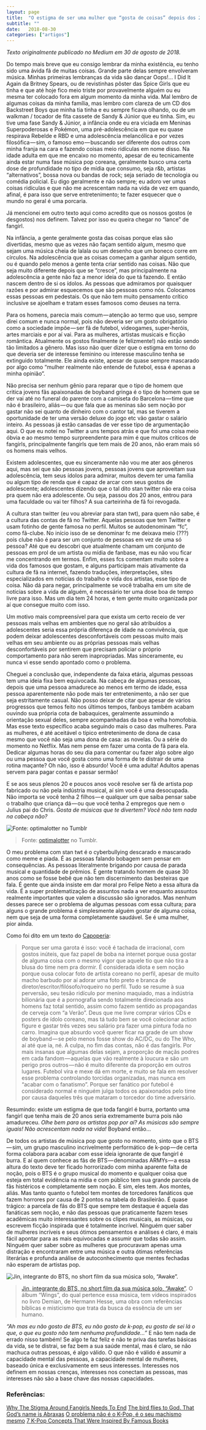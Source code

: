 ```yaml
---
layout: page
title:  "O estigma de ser uma mulher que “gosta de coisas” depois dos 20 anos."
subtitle: ""
date:   2018-08-30
categories: ["artigos"]
---
```

*Texto originalmente publicado no Medium em 30 de agosto de 2018.*

Do tempo mais breve que eu consigo lembrar da minha existência, eu tenho sido uma ávida fã de muitas coisas. Grande parte delas sempre envolveram música. Minhas primeiras lembranças da vida são dançar Oops!… I Did It Again da Britney Spears, ou de revistinhas pôster das Spice Girls que eu tinha e que até hoje fico meio triste por provavelmente alguém ou eu mesma ter colocado fora em algum momento da minha vida. Mal lembro de algumas coisas da minha família, mas lembro com clareza de um CD dos Backstreet Boys que minha tia tinha e eu sempre ficava olhando, ou de um walkman / tocador de fita cassete de Sandy & Júnior que eu tinha. Sim, eu tive uma fase Sandy & Júnior, a infância onde eu era viciada em Meninas Superpoderosas e Pokémon, uma pré-adolescência em que eu quase respirava Rebelde e RBD e uma adolescência melancólica e por vezes filosófica — sim, o famoso emo — buscando ser diferente dos outros com minha franja na cara e fazendo coisas meio ridículas em nome disso. Na idade adulta em que me encaixo no momento, apesar de eu tecnicamente ainda estar numa fase música pop coreana, geralmente busco uma certa dose de profundidade no tipo de mídia que consumo, seja r&b, artistas “alternativos”, bossa nova ou bandas de rock; seja seriado de tecnologia ou comédia policial. Eu digo geralmente e não sempre; eu adoro ver umas coisas ridículas e que não me acrescentam nada na vida de vez em quando, afinal, é para isso que serve entretenimento; te fazer esquecer que o mundo no geral é uma porcaria.

Já mencionei em outro texto aqui como acredito que os nossos gostos (e desgostos) nos definem. Talvez por isso eu queira chegar no “lance” de fangirl.

Na infância, a gente geralmente gosta das coisas porque elas são divertidas, mesmo que as vezes não façam sentido algum, mesmo que sejam uma música cheia de lalala ou um desenho que um boneco corre em círculos. Na adolescência que as coisas começam a ganhar algum sentido, ou é quando pelo menos a gente tenta criar sentido nas coisas. Não que seja muito diferente depois que se “cresce”, mas principalmente na adolescência a gente não faz a menor ideia do que tá fazendo. E então nascem dentro de si os ídolos. As pessoas que admiramos por quaisquer razões e por admirar esquecemos que são pessoas como nós. Colocamos essas pessoas em pedestais. Os que não tem muito pensamento crítico inclusive se ajoelham e tratam esses famosos como deuses na terra.

Para os homens, parecia mais comum — atenção ao termo que uso, sempre direi comum e nunca normal, pois não deveria ser um gosto obrigatório como a sociedade impõe — ser fã de futebol, videogames, super-heróis, artes marciais e por aí vai. Para as mulheres, artistas musicais e ficção romântica. Atualmente os gostos finalmente (e felizmente!) não estão sendo tão limitados a gênero. Mas isso não quer dizer que o estigma em torno do que deveria ser de interesse feminino ou interesse masculino tenha se extinguido totalmente. Ele ainda existe, apesar de quase sempre mascarado por algo como “mulher realmente não entende de futebol, essa é apenas a minha opinião”.

Não precisa ser nenhum gênio para reparar que o tipo de homem que critica jovens fãs apaixonadas de boyband gringa é o tipo de homem que se der vai até no funeral do parente com a camiseta do Barcelona — time que não é brasileiro, aliás — ou que fala que as meninas são sem noção por gastar não sei quanto de dinheiro com o cantor tal, mas se tiverem a oportunidade de ter uma versão deluxe do jogo etc vão gastar o salário inteiro. As pessoas já estão cansadas de ver esse tipo de argumentação aqui. O que eu notei no Twitter a uns tempos atrás e que foi uma coisa meio óbvia e ao mesmo tempo surpreendente para mim é que muitos críticos de fangirls, principalmente fangirls que tem mais de 20 anos, não eram mais só os homens mais velhos.

Existem adolescentes, que eu sinceramente não vou me ater aos gêneros aqui, mas sei que são pessoas jovens, pessoas jovens que aproveitam sua adolescência, tem seus ídolos para admirar, muitos devem ter uma família ou algum tipo de renda que é capaz de arcar com seus gostos de adolescente; adolescentes dizendo que o tal dito stan twitter não era coisa pra quem não era adolescente. Ou seja, passou dos 20 anos, entrou para uma faculdade ou vai ter filhos? A sua carteirinha de fã foi revogada.

A cultura stan twitter (eu vou abreviar para stan twt), para quem não sabe, é a cultura das contas de fã no Twitter. Aquelas pessoas que tem Twitter e usam fotinho de gente famosa no perfil. Muitos se autodenominam “fc”, como fã-clube. No início isso de se denominar fc me deixava meio (???) pois clube não é para ser um conjunto de pessoas em vez de uma só pessoa? Até que eu descobri que atualmente chamam um conjunto de pessoas em prol de um artista ou mídia de fanbase, mas eu não vou ficar me concentrando em termos. Enfim, esses fcs comentam muito sobre a vida dos famosos que gostam, e alguns participam mais ativamente da cultura de fã na internet, fazendo traduções, interpretações, sites especializados em notícias do trabalho e vida dos artistas, esse tipo de coisa. Não dá para negar, principalmente se você trabalha em um site de notícias sobre a vida de alguém, é necessário ter uma dose boa de tempo livre para isso. Mas um dia tem 24 horas, e tem gente muito organizada por aí que consegue muito com isso.

Um motivo mais compreensível para que exista um certo receio de ver pessoas mais velhas em ambientes que no geral são atribuídos a adolescentes seria essa própria diferença de idade na convivência, que podem deixar adolescentes desconfortáveis com pessoas muito mais velhas em seu ambiente ou as próprias pessoas mais velhas desconfortáveis por sentirem que precisam policiar o próprio comportamento para não serem inapropriadas. Mas sinceramente, eu nunca vi esse sendo apontado como o problema.

Cheguei a conclusão que, independente da faixa etária, algumas pessoas tem uma ideia fixa bem equivocada. Na cabeça de algumas pessoas, depois que uma pessoa amadurece ao menos em termo de idade, essa pessoa aparentemente não pode mais ter entretenimento, a não ser que seja estritamente casual. Não posso deixar de citar que apesar de vários progressos que temos feito nos últimos tempos, fanboys também acabam ouvindo sua própria cota de babaquices, geralmente assumindo a orientação sexual deles, sempre acompanhadas da boa e velha homofobia. Mas esse texto específico acaba seguindo mais o caso das mulheres. Para as mulheres, é até aceitável o típico entretenimento de dona de casa mesmo que você não seja uma dona de casa: as novelas. Ou a série do momento no Netflix. Mas nem pense em fazer uma conta de fã para ela. Dedicar algumas horas do seu dia para comentar ou fazer algo sobre algo ou uma pessoa que você gosta como uma forma de te distrair de uma rotina maçante? Oh não, isso é absurdo! Você é uma adulta! Adultos apenas servem para pagar contas e passar sermão!

E se aos seus plenos 20 e poucos anos você resolve ser fã de artista pop fabricado ou não pela indústria musical, aí sim você é uma desocupada. Não importa se você tenha 2 filhos — e qualquer um que saiba pensar sabe o trabalho que criança dá — ou que você tenha 2 empregos que nem o Julius pai do Chris. *Gosta de músicas que te divertem? Você não tem nada na cabeça não?*

![Fonte: optimalotter no Tumblr](https://cdn-images-1.medium.com/max/600/1*F0aUZFjy6l4Sl9u_QaWSBg.png)

> Fonte: [optimalotter](http://optimalotter.tumblr.com/post/157562913183/ah-yes-the-ripe-old-age-of-18-and-over) no Tumblr.

O meu problema com stan twt é o cyberbullying descarado e mascarado como meme e piada. É as pessoas falando bobagem sem pensar em consequências. As pessoas literalmente brigando por causa de parada musical e quantidade de prêmios. É gente tratando homem de quase 30 anos como se fosse bebê que não tem discernimento das besteiras que fala. É gente que ainda insiste em dar moral pro Felipe Neto a essa altura da vida. É a super problematização de assuntos nada a ver enquanto assuntos realmente importantes que valem a discussão são ignorados. Mas nenhum desses parece ser o problema de algumas pessoas com essa cultura; para alguns o grande problema é simplesmente alguém gostar de alguma coisa, nem que seja de uma forma completamente saudável. Se é uma mulher, pior ainda.

Como foi dito em um texto do [Capoperia](https://medium.com/@capoperia/o-problema-n%C3%A3o-%C3%A9-o-k-pop-%C3%A9-o-seu-machismo-mesmo-40a47e68a734):

> Porque ser uma garota é isso: você é tachada de irracional, com gostos inúteis, que faz papel de boba na internet porque ousa gostar de alguma coisa com o mesmo vigor que aquele tio que não tira a blusa do time nem pra dormir. É considerada idiota e sem noção porque ousa colocar foto de artista coreano no perfil, apesar de muito macho barbudo por aí adorar uma foto preto e branca de diretor/escritor/filósofo/roqueiro no perfil. Tudo se resume à sua perversão, seu tesão ridículo por menino maquiado, mas a indústria bilionária que é a pornografia sendo totalmente direcionada aos homens faz total sentido, assim como fazem sentido as propagandas de cerveja com “a Verão”. Deus que me livre comprar vários CDs e posters de ídolo coreano, mas tá tudo bem se você colecionar action figure e gastar três vezes seu salário pra fazer uma pintura foda no carro. Imagina que absurdo você querer ficar na grade de um show de boyband — se pelo menos fosse show do AC/DC, ou do The Who, aí até que ia, né.
> A culpa, no fim das contas, não é das fangirls. Por mais insanas que algumas delas sejam, a proporção de maçãs podres em cada fandom — aquelas que vão realmente à loucura e são um perigo pros outros — não é muito diferente da proporção em outros lugares. Futebol vira e mexe dá em morte, e muito se fala em resolver esse problema controlando torcidas organizadas, mas nunca em “acabar com o fanatismo”. Porque ser fanático por futebol é considerado normal e ninguém julga todos os apaixonados pelo time por causa daqueles três que mataram o torcedor do time adversário.

Resumindo: existe um estigma de que toda fangirl é burra, portanto uma fangirl que tenha mais de 20 anos seria extremamente burra pois não amadureceu. *Olhe bem para os artistas pop por aí? As músicas são sempre iguais! Não acrescentam nada na vida!* Boyband então…

De todos os artistas de música pop que gosto no momento, sinto que o BTS — sim, um grupo masculino incrivelmente performático de k-pop — de certa forma colabora para acabar com esse ideia ignorante de que fangirl é burra. E aí quem conhece as fãs de BTS — denominadas ARMYs — a essa altura do texto deve ter ficado horrorizado com minha aparente falta de noção, pois o BTS é o grupo musical do momento e qualquer coisa que esteja em total evidência na mídia e com público tem sua grande parcela de fãs histéricos e completamente sem noção. E sim, eles tem. Aos montes, aliás. Mas tanto quanto o futebol tem montes de torcedores fanáticos que fazem horrores por causa de 2 pontos na tabela do Brasileirão. É quase trágico: a parcela de fãs do BTS que sempre tem destaque é aquela das fanáticas sem noção, e não das pessoas que praticamente fazem teses acadêmicas muito interessantes sobre os clipes musicais, as músicas, ou escrevem ficção inspirada que é totalmente incrível. Ninguém quer saber de mulheres incríveis e seus ótimos pensamentos e análises é claro, é mais fácil apontar para as mais equivocadas e assumir que todas são assim. Ninguém quer saber sobre as mulheres que procuravam apenas uma distração e encontraram entre uma música e outra ótimas referências literárias e profunda análise de autoconhecimento que mentes fechadas não esperam de artistas pop.

![Jin, integrante do BTS, no short film da sua música solo, “Awake”.](https://cdn-images-1.medium.com/max/800/1*OSiuso0olYHVlnZ-6Zqrcg.jpeg)

> [Jin, integrante do BTS, no short film da sua música solo, “Awake”](https://www.youtube.com/watch?v=WYbrLlVelYk). O álbum “Wings”, do qual pertence essa música, tem vídeos inspirados no livro Demian, de Hermann Hesse, uma obra com referências bíblicas e misticismo que trata da busca da essência de um ser humano.

*“Ah mas eu não gosto de BTS, eu não gosto de k-pop, eu gosto de sei lá o que, o que eu gosto não tem nenhuma profundidade…”* E não tem nada de errado nisso também! Se algo te faz feliz e não te priva das tarefas básicas da vida, se te distrai, se faz bem a sua saúde mental, mas é claro, se não machuca outras pessoas, é algo válido. O que não é válido é assumir a capacidade mental das pessoas, a capacidade mental de mulheres, baseado única e exclusivamente em seus interesses. Interesses nos definem em nossas crenças, interesses nos conectam as pessoas, mas interesses não são a base chave das nossas capacidades.

### Referências: 

[Why The Stigma Around Fangirls Needs To End](https://medium.com/@fawzulhr/the-word-to-word-definition-of-a-fangirl-provided-by-the-urban-dictionary-states-as-follows-a-f6ef48f90017)
[The bird flies to God. That God’s name is Abraxas](https://medium.com/@florilegia/the-bird-flies-to-god-that-gods-name-is-abraxas-b914a5e5af9) 
[O problema não é o K-Pop, é o seu machismo mesmo](https://medium.com/@capoperia/o-problema-n%C3%A3o-%C3%A9-o-k-pop-%C3%A9-o-seu-machismo-mesmo-40a47e68a734)
[7 K-Pop Concepts That Were Inspired By Famous Books](https://www.soompi.com/article/962709wpp/7-k-pop-concepts-inspired-famous-books)